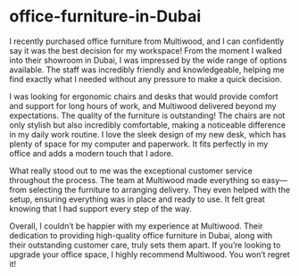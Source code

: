# office-furniture-in-Dubai

I recently purchased office furniture from Multiwood, and I can confidently say it was the best decision for my workspace! From the moment I walked into their showroom in Dubai, I was impressed by the wide range of options available. The staff was incredibly friendly and knowledgeable, helping me find exactly what I needed without any pressure to make a quick decision.

I was looking for ergonomic chairs and desks that would provide comfort and support for long hours of work, and Multiwood delivered beyond my expectations. The quality of the furniture is outstanding! The chairs are not only stylish but also incredibly comfortable, making a noticeable difference in my daily work routine. I love the sleek design of my new desk, which has plenty of space for my computer and paperwork. It fits perfectly in my office and adds a modern touch that I adore.

What really stood out to me was the exceptional customer service throughout the process. The team at Multiwood made everything so easy—from selecting the furniture to arranging delivery. They even helped with the setup, ensuring everything was in place and ready to use. It felt great knowing that I had support every step of the way.

Overall, I couldn’t be happier with my experience at Multiwood. Their dedication to providing high-quality office furniture in Dubai, along with their outstanding customer care, truly sets them apart. If you’re looking to upgrade your office space, I highly recommend Multiwood. You won’t regret it!
